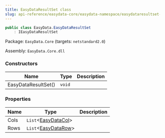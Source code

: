 ```yaml
---
title: EasyDataResultSet class
slug: api-reference/easydata-core/easydata-namespace/easydataresultset-class
---
```

```csharp
public class EasyData.EasyDataResultSet
    : IEasyDataResultSet

```
Package: `EasyData.Core` (targets: `netstandard2.0`)

Assembly: `EasyData.Core.dll`

### Constructors

| Name | Type | Description | 
| --- | --- | --- | 
| EasyDataResultSet() | `void` |  | 


### Properties

| Name | Type | Description | 
| --- | --- | --- | 
| Cols | `List`&lt;[EasyDataCol](/api-reference/easydata-core/easydata-namespace/easydatacol-class)&gt; |  | 
| Rows | `List`&lt;[EasyDataRow](/api-reference/easydata-core/easydata-namespace/easydatarow-class)&gt; |  |